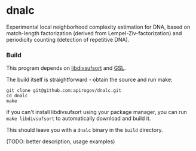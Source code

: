 # dnalc

Experimental local neighborhood complexity estimation for DNA,
based on match-length factorization (derived from Lempel-Ziv-factorization)
and periodicity counting (detection of repetitive DNA).

### Build

This program depends on [libdivsufsort](https://github.com/y-256/libdivsufsort)
and [GSL](https://www.gnu.org/software/gsl/).

The build itself is straightforward - obtain the source and run make:
```shell
git clone git@github.com:apirogov/dnalc.git
cd dnalc
make
```

If you can't install libdivsufsort using your package manager, you can
run `make libdivsufsort` to automatically download and build it.

This should leave you with a `dnalc` binary in the `build` directory.

(TODO: better description, usage examples)
